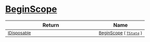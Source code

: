 # [BeginScope](./SimpleConsoleLogger-100664041.md)


| Return | Name | 
| --- | --- | 
| <sub>[IDisposable](https://docs.microsoft.com/en-us/dotnet/api/System.IDisposable)</sub><img width=200/>| <sub>[BeginScope](./SimpleConsoleLogger-100664041.md) ( [`TState`](./SimpleConsoleLogger-100664041.md) )</sub>| <br>


